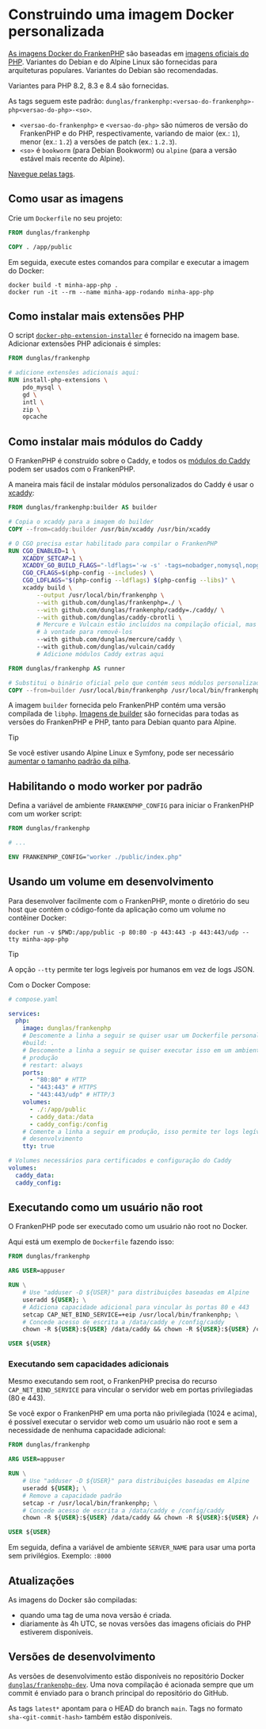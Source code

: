 # Construindo uma imagem Docker personalizada

[As imagens Docker do FrankenPHP](https://hub.docker.com/r/dunglas/frankenphp)
são baseadas em [imagens oficiais do PHP](https://hub.docker.com/_/php/).
Variantes do Debian e do Alpine Linux são fornecidas para arquiteturas
populares.
Variantes do Debian são recomendadas.

Variantes para PHP 8.2, 8.3 e 8.4 são fornecidas.

As tags seguem este padrão:
`dunglas/frankenphp:<versao-do-frankenphp>-php<versao-do-php>-<so>`.

- `<versao-do-frankenphp>` e `<versao-do-php>` são números de versão do
  FrankenPHP e do PHP, respectivamente, variando de maior (ex.: `1`), menor
  (ex.: `1.2`) a versões de patch (ex.: `1.2.3`).
- `<so>` é `bookworm` (para Debian Bookworm) ou `alpine` (para a versão estável
  mais recente do Alpine).

[Navegue pelas tags](https://hub.docker.com/r/dunglas/frankenphp/tags).

## Como usar as imagens

Crie um `Dockerfile` no seu projeto:

```dockerfile
FROM dunglas/frankenphp

COPY . /app/public
```

Em seguida, execute estes comandos para compilar e executar a imagem do Docker:

```console
docker build -t minha-app-php .
docker run -it --rm --name minha-app-rodando minha-app-php
```

## Como instalar mais extensões PHP

O script
[`docker-php-extension-installer`](https://github.com/mlocati/docker-php-extension-installer)
é fornecido na imagem base.
Adicionar extensões PHP adicionais é simples:

```dockerfile
FROM dunglas/frankenphp

# adicione extensões adicionais aqui:
RUN install-php-extensions \
	pdo_mysql \
	gd \
	intl \
	zip \
	opcache
```

## Como instalar mais módulos do Caddy

O FrankenPHP é construído sobre o Caddy, e todos os
[módulos do Caddy](https://caddyserver.com/docs/modules/) podem ser usados com o
FrankenPHP.

A maneira mais fácil de instalar módulos personalizados do Caddy é usar o
[xcaddy](https://github.com/caddyserver/xcaddy):

```dockerfile
FROM dunglas/frankenphp:builder AS builder

# Copia o xcaddy para a imagem do builder
COPY --from=caddy:builder /usr/bin/xcaddy /usr/bin/xcaddy

# O CGO precisa estar habilitado para compilar o FrankenPHP
RUN CGO_ENABLED=1 \
    XCADDY_SETCAP=1 \
    XCADDY_GO_BUILD_FLAGS="-ldflags='-w -s' -tags=nobadger,nomysql,nopgx" \
    CGO_CFLAGS=$(php-config --includes) \
    CGO_LDFLAGS="$(php-config --ldflags) $(php-config --libs)" \
    xcaddy build \
        --output /usr/local/bin/frankenphp \
        --with github.com/dunglas/frankenphp=./ \
        --with github.com/dunglas/frankenphp/caddy=./caddy/ \
        --with github.com/dunglas/caddy-cbrotli \
        # Mercure e Vulcain estão incluídos na compilação oficial, mas sinta-se
        # à vontade para removê-los
        --with github.com/dunglas/mercure/caddy \
        --with github.com/dunglas/vulcain/caddy
        # Adicione módulos Caddy extras aqui

FROM dunglas/frankenphp AS runner

# Substitui o binário oficial pelo que contém seus módulos personalizados
COPY --from=builder /usr/local/bin/frankenphp /usr/local/bin/frankenphp
```

A imagem `builder` fornecida pelo FrankenPHP contém uma versão compilada de
`libphp`.
[Imagens de builder](https://hub.docker.com/r/dunglas/frankenphp/tags?name=builder)
são fornecidas para todas as versões do FrankenPHP e PHP, tanto para Debian
quanto para Alpine.

> [!TIP]
>
> Se você estiver usando Alpine Linux e Symfony, pode ser necessário
> [aumentar o tamanho padrão da pilha](compile.md#using-xcaddy).

## Habilitando o modo worker por padrão

Defina a variável de ambiente `FRANKENPHP_CONFIG` para iniciar o FrankenPHP com
um worker script:

```dockerfile
FROM dunglas/frankenphp

# ...

ENV FRANKENPHP_CONFIG="worker ./public/index.php"
```

## Usando um volume em desenvolvimento

Para desenvolver facilmente com o FrankenPHP, monte o diretório do seu host que
contém o código-fonte da aplicação como um volume no contêiner Docker:

```console
docker run -v $PWD:/app/public -p 80:80 -p 443:443 -p 443:443/udp --tty minha-app-php
```

> [!TIP]
>
> A opção `--tty` permite ter logs legíveis por humanos em vez de logs JSON.

Com o Docker Compose:

```yaml
# compose.yaml

services:
  php:
    image: dunglas/frankenphp
    # Descomente a linha a seguir se quiser usar um Dockerfile personalizado
    #build: .
    # Descomente a linha a seguir se quiser executar isso em um ambiente de
    # produção
    # restart: always
    ports:
      - "80:80" # HTTP
      - "443:443" # HTTPS
      - "443:443/udp" # HTTP/3
    volumes:
      - ./:/app/public
      - caddy_data:/data
      - caddy_config:/config
    # Comente a linha a seguir em produção, isso permite ter logs legíveis em
    # desenvolvimento
    tty: true

# Volumes necessários para certificados e configuração do Caddy
volumes:
  caddy_data:
  caddy_config:
```

## Executando como um usuário não root

O FrankenPHP pode ser executado como um usuário não root no Docker.

Aqui está um exemplo de `Dockerfile` fazendo isso:

```dockerfile
FROM dunglas/frankenphp

ARG USER=appuser

RUN \
	# Use "adduser -D ${USER}" para distribuições baseadas em Alpine
	useradd ${USER}; \
	# Adiciona capacidade adicional para vincular às portas 80 e 443
	setcap CAP_NET_BIND_SERVICE=+eip /usr/local/bin/frankenphp; \
	# Concede acesso de escrita a /data/caddy e /config/caddy
	chown -R ${USER}:${USER} /data/caddy && chown -R ${USER}:${USER} /config/caddy

USER ${USER}
```

### Executando sem capacidades adicionais

Mesmo executando sem root, o FrankenPHP precisa do recurso
`CAP_NET_BIND_SERVICE` para vincular o servidor web em portas privilegiadas (80
e 443).

Se você expor o FrankenPHP em uma porta não privilegiada (1024 e acima), é
possível executar o servidor web como um usuário não root e sem a necessidade de
nenhuma capacidade adicional:

```dockerfile
FROM dunglas/frankenphp

ARG USER=appuser

RUN \
	# Use "adduser -D ${USER}" para distribuições baseadas em Alpine
	useradd ${USER}; \
	# Remove a capacidade padrão
	setcap -r /usr/local/bin/frankenphp; \
	# Concede acesso de escrita a /data/caddy e /config/caddy
	chown -R ${USER}:${USER} /data/caddy && chown -R ${USER}:${USER} /config/caddy

USER ${USER}
```

Em seguida, defina a variável de ambiente `SERVER_NAME` para usar uma porta sem
privilégios.
Exemplo: `:8000`

## Atualizações

As imagens do Docker são compiladas:

- quando uma tag de uma nova versão é criada.
- diariamente às 4h UTC, se novas versões das imagens oficiais do PHP estiverem
  disponíveis.

## Versões de desenvolvimento

As versões de desenvolvimento estão disponíveis no repositório Docker
[`dunglas/frankenphp-dev`](https://hub.docker.com/repository/docker/dunglas/frankenphp-dev).
Uma nova compilação é acionada sempre que um commit é enviado para o branch
principal do repositório do GitHub.

As tags `latest*` apontam para o HEAD do branch `main`.
Tags no formato `sha-<git-commit-hash>` também estão disponíveis.
